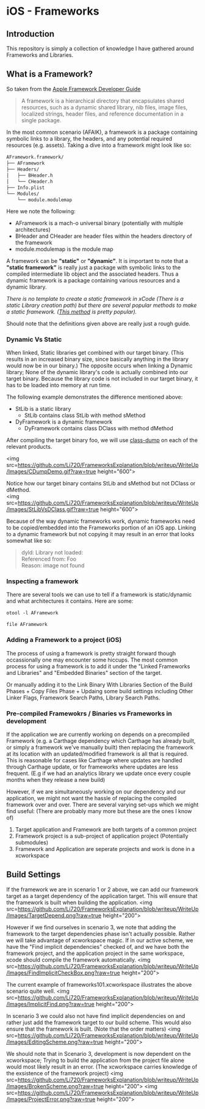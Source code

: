 # iOS - Frameworks 
## Introduction

This repository is simply a collection of knowledge I have gathered around Frameworks and Libraries.

## What is a Framework?

So taken from the [Apple Framework Developer Guide](https://developer.apple.com/library/content/documentation/MacOSX/Conceptual/BPFrameworks/Concepts/WhatAreFrameworks.html#//apple_ref/doc/uid/20002303-BBCEIJFI) 
> A framework is a hierarchical directory that encapsulates shared resources, such as a dynamic shared library, nib files, image files, localized strings, header files, and reference documentation in a single package.

In the most common scenario (AFAIK), a framework is a package containing symbolic links to a library, the headers, and any potential required resources (e.g. assets). Taking a dive into a framework might look like so: 
```
AFramework.framework/
├── AFramework
├── Headers/
│   ├── BHeader.h
│   └── CHeader.h
├── Info.plist
└── Modules/
    └── module.modulemap
```
Here we note the following:
- AFramework is a mach-o universal binary (potentially with multiple architectures) 
- BHeader and CHeader are header files within the headers directory of the framework
- module.modulemap is the module map 

A framework can be **"static"** or **"dynamic"**. It is important to note that a **"static framework"** is really just a package with symbolic links to the compiled intermediate lib object and the associated headers. Thus a dynamic framework is a package containing various resources and a dynamic library.

*There is no template to create a static framework in xCode (There is a static Library creation path) but there are several popular methods to make a static framework. ([This method](https://github.com/jverkoey/iOS-Framework) is pretty popular).*

Should note that the definitions given above are really just a rough guide. 

### Dynamic Vs Static 

When linked, Static libraries get combined with our target binary. (This results in an increased binary size, since basically anything in the library would now be in our binary.) The opposite occurs when linking a Dynamic library; None of the dynamic library's code is actually combined into our target binary. Because the library code is not included in our target binary, it has to be loaded into memory at run time. 

The following example demonstrates the difference mentioned above:
- StLib is a static library 
  - StLib contains class StLib with method sMethod 
- DyFramework is a dynamic framework 
  - DyFramework contains class DClass with method dMethod

After compiling the target binary foo, we will use [class-dump](http://stevenygard.com/projects/class-dump/) on each of the relevant products. 

<img src=https://github.com/Li720/FrameworksExplanation/blob/writeup/WriteUp/Images/CDumpDemo.gif?raw=true height="600">

Notice how our target binary contains StLib and sMethod but not DClass or dMethod.  
<img src=https://github.com/Li720/FrameworksExplanation/blob/writeup/WriteUp/Images/StLibVsDClass.gif?raw=true height="600">

Because of the way dynamic frameworks work, dynamic frameworks need to be copied/embedded into the Frameworks portion of an iOS app. Linking to a dynamic framework but not copying it may result in an error that looks somewhat like so: 
> dyld: Library not loaded: <Library>  
  Referenced from: Foo  
  Reason: image not found  

### Inspecting a framework

There are several tools we can use to tell if a framework is static/dynamic and what architectures it contains. Here are some:

```shell
otool -l AFramework
```
```shell
file AFramework
```

### Adding a Framework to a project (iOS)

The process of using a framework is pretty straight forward though occassionally one may encounter some hiccups. The most common process for using a framework is to add it under the "Linked Frameworks and Libraries" and "Embedded Binaries" section of the target. 

Or manually adding it to the Link Binary With Libraries Section of the Build Phases + Copy Files Phase + Updaing some build settings including Other Linker Flags, Framework Search Paths, Library Search Paths.

### Pre-compiled Framewokrs / Binaries vs Frameworks in development

If the application we are currently working on depends on a precompiled Framework (e.g. a Carthage dependency which Carthage has already built, or simply a framework we've manually built) then replacing the framework at its location with an updated/modified framework is all that is required. 
This is reasonable for cases like Carthage where updates are handled through Carthage update, or for frameworks where updates are less frequent. (E.g if we had an analytics library we update once every couple months when they release a new build)

However, if we are simultaneously working on our dependency and our application, we might not want the hassle of replacing the compiled framework over and over. There are several varying set-ups which we might find useful: (There are probably many more but these are the ones I know of) 
1. Target application and Framework are both targets of a common project
2. Framework project is a sub-project of application project (Potentially submodules)
3. Framework and Application are seperate projects and work is done in a xcworkspace

## Build Settings

If the framework we are in scenario 1 or 2 above, we can add our framework target as a target dependency of the application target. This will ensure that the framework is built when building the application. 
<img src=https://github.com/Li720/FrameworksExplanation/blob/writeup/WriteUp/Images/TargetDepend.png?raw=true height="200">

However if we find ourselves in scenario 3, we note that adding the framework to the target dependencies phase isn't actually possible. Rather we will take advantage of xcworkspace magic. If in our active scheme, we have the "Find implicit dependencies" checked of, and we have both the framework project, and the application project in the same workspace, xcode should compile the framework automatically. 
<img src=https://github.com/Li720/FrameworksExplanation/blob/writeup/WriteUp/Images/FindImplicitCheckBox.png?raw=true height="200">

The current example of frameworks101.xcworkspace illustrates the above scenario quite well. 
<img src=https://github.com/Li720/FrameworksExplanation/blob/writeup/WriteUp/Images/ImplicitFind.png?raw=true height="200">

In scenario 3 we could also not have find implicit dependencies on and rather just add the framework target to our build scheme. This would also ensure that the framework is built. (Note that the order matters) 
<img src=https://github.com/Li720/FrameworksExplanation/blob/writeup/WriteUp/Images/EditingScheme.png?raw=true height="200">

We should note that in Scenario 3, development is now dependent on the xcworkspace; Trying to build the application from the project file alone would most likely result in an error. (The xcworkspace carries knowledge of the exsistence of the framework project) 
<img src=https://github.com/Li720/FrameworksExplanation/blob/writeup/WriteUp/Images/BrokenScheme.png?raw=true height="200">
<img src=https://github.com/Li720/FrameworksExplanation/blob/writeup/WriteUp/Images/ProjectError.png?raw=true height="200">
